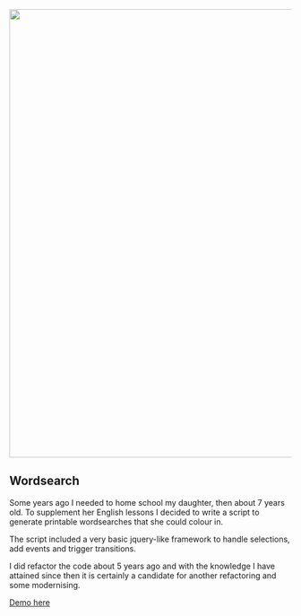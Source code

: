 <img src='./images/header.jpg' width='800'/>

## Wordsearch
Some years ago I needed to home school my daughter, then about 7 years old. To supplement her English lessons I decided to write a script to generate printable wordsearches that she could colour in.

The script included a very basic jquery-like framework to handle selections, add events and trigger transitions.

I did refactor the code about 5 years ago and with the knowledge I have attained since then it is certainly a candidate for another refactoring and some modernising.

[Demo here](https://rpgdigital.co.uk/development/wordsearch/index.html)
